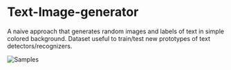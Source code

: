 # Text-Image-generator

A naive approach that generates random images and labels of text in simple colored background.
Dataset useful to train/test new prototypes of text detectors/recognizers. 


![Samples](../readme/txtGan.png)



